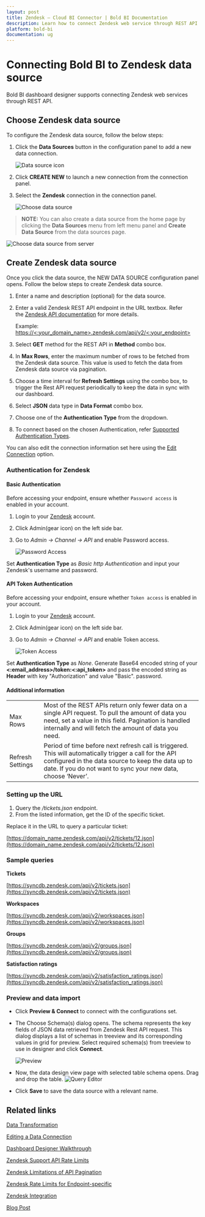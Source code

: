 ```yaml
---
layout: post
title: Zendesk – Cloud BI Connector | Bold BI Documentation
description: Learn how to connect Zendesk web service through REST API endpoint with Bold BI Cloud and create data source.
platform: bold-bi
documentation: ug
---
```


# Connecting Bold BI to Zendesk data source
Bold BI dashboard designer supports connecting Zendesk web services through REST API. 

## Choose Zendesk data source
To configure the Zendesk data source, follow the below steps:
1. Click the **Data Sources** button in the configuration panel to add a new data connection.

   ![Data source icon](/static/assets/cloud/working-with-datasource/data-connectors/images/common/DataSourcesIcon.png)

2. Click **CREATE NEW** to launch a new connection from the connection panel.
3. Select the **Zendesk** connection in the connection panel.

   ![Choose data source](/static/assets/cloud/working-with-datasource/data-connectors/images/Zendesk/ChooseDS.png)

> **NOTE:**  You can also create a data source from the home page by clicking the **Data Sources** menu from left menu panel and **Create Data Source** from the data sources page.

   ![Choose data source from server](/static/assets/cloud/working-with-datasource/data-connectors/images/Zendesk/ChooseDS_Server.png)


## Create Zendesk data source
Once you click the data source, the NEW DATA SOURCE configuration panel opens. Follow the below steps to create Zendesk data source.
1. Enter a name and description (optional) for the data source.
2. Enter a valid Zendesk REST API endpoint in the URL textbox. Refer the [Zendesk API documentation](https://developer.zendesk.com/rest_api/docs/zendesk-apis/resources) for more details.

    Example: [https://&lt;:your_domain_name&gt;.zendesk.com/api/v2/&lt;:your_endpoint&gt;](https://%3c:your_domain_name%3e.zendesk.com/api/v2/%3c:your_endpoint%3e)    

3. Select **GET** method for the REST API in **Method** combo box.
4. In **Max Rows**, enter the maximum number of rows to be fetched from the Zendesk data source. This value is used to fetch the data from Zendesk data source via pagination.
5. Choose a time interval for **Refresh Settings** using the combo box, to trigger the Rest API request periodically to keep the data in sync with our dashboard.  
6. Select **JSON** data type in **Data Format** combo box.
7. Choose one of the **Authentication Type** from the dropdown.
8. To connect based on the chosen Authentication, refer [Supported Authentication Types](/cloud-bi/working-with-data-source/data-connectors/zendesk/#authentication-for-zendesk).

You can also edit the connection information set here using the [Edit Connection](/cloud-bi/working-with-data-source/editing-a-data-connection/) option.

### Authentication for Zendesk

#### Basic Authentication
Before accessing your endpoint, ensure whether `Password access` is enabled in your account.
1. Login to your [Zendesk](https://www.zendesk.com/login/) account.
2. Click Admin(gear icon) on the left side bar.
3. Go to *Admin -> Channel -> API* and enable Password access.

   ![Password Access](/static/assets/cloud/working-with-datasource/data-connectors/images/Zendesk/PasswordAccess.png)

Set **Authentication Type** as *Basic http Authentication* and input your Zendesk's username and password.

#### API Token Authentication
Before accessing your endpoint, ensure whether `Token access` is enabled in your account.
1. Login to your [Zendesk](https://www.zendesk.com/login/) account.
2. Click Admin(gear icon) on the left side bar.
3. Go to *Admin -> Channel -> API* and enable Token access.

   ![Token Access](/static/assets/cloud/working-with-datasource/data-connectors/images/Zendesk/TokenAccess.png)

Set **Authentication Type** as *None*. Generate Base64 encoded string of your **&lt;:email_address&gt;/token:&lt;:api_token&gt;** and pass the encoded string  as **Header** with key "Authorization" and value "Basic". password.

#### Additional information
<table width="600">
<tr>
<td>
Max Rows
</td>
<td>
Most of the REST APIs return only fewer data on a single API request. To pull the amount of data you need, set a value in this field.  
Pagination is handled internally and will fetch the amount of data you need.
</td>
</tr>
<tr>
<td>
Refresh Settings
</td>
<td>
Period of time before next refresh call is triggered. This will automatically trigger a call for the API configured in the data source to keep the data up to date. If you do not want to sync your new data, choose ‘Never’.
</td>
</tr>
</table>

### Setting up the URL

1. Query the <i>/tickets.json</i> endpoint.
2. From the listed information, get the ID of the specific ticket.

Replace it in the URL to query a particular ticket:

[https://domain_name.zendesk.com/api/v2/tickets/12.json](https://domain_name.zendesk.com/api/v2/tickets/12.json)

### Sample queries
**Tickets**

[https://syncdb.zendesk.com/api/v2/tickets.json](https://syncdb.zendesk.com/api/v2/tickets.json)

**Workspaces**

[https://syncdb.zendesk.com/api/v2/workspaces.json](https://syncdb.zendesk.com/api/v2/workspaces.json)

**Groups**

[https://syncdb.zendesk.com/api/v2/groups.json](https://syncdb.zendesk.com/api/v2/groups.json)

**Satisfaction ratings**

[https://syncdb.zendesk.com/api/v2/satisfaction_ratings.json](https://syncdb.zendesk.com/api/v2/satisfaction_ratings.json)


### Preview and data import
* Click **Preview & Connect** to connect with the configurations set.
* The Choose Schema(s) dialog opens. The schema represents the key fields of JSON data retrieved from Zendesk Rest API request. This dialog displays a list of schemas in treeview and its corresponding values in grid for preview. Select required schema(s) from treeview to use in designer and click **Connect**.

   ![Preview](/static/assets/cloud/working-with-datasource/data-connectors/images/common/Preview.png)

* Now, the data design view page with selected table schema opens. Drag and drop the table.
   ![Query Editor](/static/assets/cloud/working-with-datasource/data-connectors/images/common/QueryEditor.png)

* Click **Save** to save the data source with a relevant name.

## Related links
[Data Transformation](/cloud-bi/working-with-data-source/transforming-data/joining-table/)

[Editing a Data Connection](/cloud-bi/working-with-data-source/editing-a-data-connection/)   

[Dashboard Designer Walkthrough](/cloud-bi/getting-started/bold-bi-walk-through/)

[Zendesk Support API Rate Limits](https://developer.zendesk.com/rest_api/docs/support/introduction#rate-limits)

[Zendesk Limitations of API Pagination](https://develop.zendesk.com/hc/en-us/articles/360001068607#limit)

[Zendesk Rate Limits for Endpoint-specific](https://developer.zendesk.com/rest_api/docs/support/introduction#endpoint-specific-rate-limits)

[Zendesk Integration](https://www.boldbi.com/integrations/zendesk?utm_source=syncfusion&utm_medium=documentation&utm_campaign=boldbizendeskintegration)

[Blog Post](https://www.boldbi.com/blog/zendesk-dashboard-example-for-monitoring-customer-service-performance-with-bold-bi)